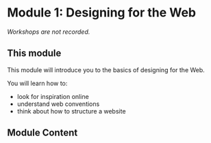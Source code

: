 # Module 1: Designing for the Web 

_Workshops are not recorded._

## This module
This module will introduce you to the basics of designing for the Web.

You will learn how to:

-   look for inspiration online
-	understand web conventions
-	think about how to structure a website

## Module Content

